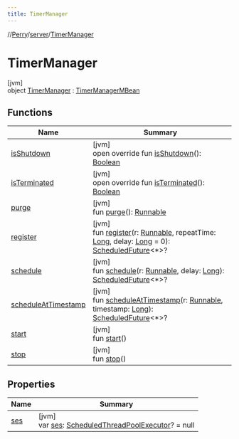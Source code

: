 ```yaml
---
title: TimerManager
---
```

//[Perry](../../../index.html)/[server](../index.html)/[TimerManager](index.html)



# TimerManager



[jvm]\
object [TimerManager](index.html) : [TimerManagerMBean](../-timer-manager-m-bean/index.html)



## Functions


| Name | Summary |
|---|---|
| [isShutdown](is-shutdown.html) | [jvm]<br>open override fun [isShutdown](is-shutdown.html)(): [Boolean](https://kotlinlang.org/api/latest/jvm/stdlib/kotlin/-boolean/index.html) |
| [isTerminated](is-terminated.html) | [jvm]<br>open override fun [isTerminated](is-terminated.html)(): [Boolean](https://kotlinlang.org/api/latest/jvm/stdlib/kotlin/-boolean/index.html) |
| [purge](purge.html) | [jvm]<br>fun [purge](purge.html)(): [Runnable](https://docs.oracle.com/javase/8/docs/api/java/lang/Runnable.html) |
| [register](register.html) | [jvm]<br>fun [register](register.html)(r: [Runnable](https://docs.oracle.com/javase/8/docs/api/java/lang/Runnable.html), repeatTime: [Long](https://kotlinlang.org/api/latest/jvm/stdlib/kotlin/-long/index.html), delay: [Long](https://kotlinlang.org/api/latest/jvm/stdlib/kotlin/-long/index.html) = 0): [ScheduledFuture](https://docs.oracle.com/javase/8/docs/api/java/util/concurrent/ScheduledFuture.html)<*>? |
| [schedule](schedule.html) | [jvm]<br>fun [schedule](schedule.html)(r: [Runnable](https://docs.oracle.com/javase/8/docs/api/java/lang/Runnable.html), delay: [Long](https://kotlinlang.org/api/latest/jvm/stdlib/kotlin/-long/index.html)): [ScheduledFuture](https://docs.oracle.com/javase/8/docs/api/java/util/concurrent/ScheduledFuture.html)<*>? |
| [scheduleAtTimestamp](schedule-at-timestamp.html) | [jvm]<br>fun [scheduleAtTimestamp](schedule-at-timestamp.html)(r: [Runnable](https://docs.oracle.com/javase/8/docs/api/java/lang/Runnable.html), timestamp: [Long](https://kotlinlang.org/api/latest/jvm/stdlib/kotlin/-long/index.html)): [ScheduledFuture](https://docs.oracle.com/javase/8/docs/api/java/util/concurrent/ScheduledFuture.html)<*>? |
| [start](start.html) | [jvm]<br>fun [start](start.html)() |
| [stop](stop.html) | [jvm]<br>fun [stop](stop.html)() |


## Properties


| Name | Summary |
|---|---|
| [ses](ses.html) | [jvm]<br>var [ses](ses.html): [ScheduledThreadPoolExecutor](https://docs.oracle.com/javase/8/docs/api/java/util/concurrent/ScheduledThreadPoolExecutor.html)? = null |

